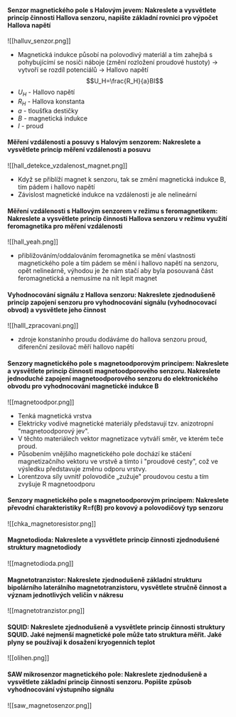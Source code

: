 #### Senzor magnetického pole s Halovým jevem: Nakreslete a vysvětlete princip činnosti Hallova senzoru, napište základní rovnici pro výpočet Hallova napětí
![[halluv_senzor.png]]
- Magnetická indukce působí na polovodivý materiál a tím zahejbá s pohybujícímí se nosiči náboje (změní rozložení proudové hustoty) -> vytvoří se rozdíl potenciálů -> Hallovo napětí
$$U_H=\frac{R_H}{a}BI$$
- $U_H$ - Hallovo napětí
- $R_H$ - Hallova konstanta
- $a$ - tloušťka destičky
- $B$ - magnetická indukce
- $I$ - proud

#### Měření vzdálenosti a posuvy s Halovým senzorem: Nakreslete a vysvětlete princip měření vzdálenosti a posuvu
![[hall_detekce_vzdalenost_magnet.png]]
 - Když se přiblíží magnet k senzoru, tak  se změní magnetická indukce B, tím pádem i hallovo napětí
 - Závislost magnetické indukce na vzdálenosti je ale nelineární
#### Měření vzdálenosti s Hallovým senzorem v režimu s feromagnetikem: Nakreslete a vysvětlete princip činnosti Hallova senzoru v režimu využití feromagnetika pro měření vzdálenosti
![[hall_yeah.png]]
- přibližováním/oddalováním feromagnetika se mění vlastnosti magnetického pole a tím pádem se mění i hallovo napětí na senzoru, opět nelineárně, výhodou je že nám stačí aby byla posouvaná část feromagnetická a nemusíme na nít lepit magnet
#### Vyhodnocování signálu z Hallova senzoru: Nakreslete zjednodušeně princip zapojení senzoru pro vyhodnocování signálu (vyhodnocovací obvod) a vysvětlete jeho činnost
![[halll_zpracovani.png]]
- zdroje konstanínho proudu dodáváme do hallova senzoru proud, diferenční zesilovač měří hallovo napětí 
#### Senzory magnetického pole s magnetoodporovým principem: Nakreslete a vysvětlete princip činnosti magnetoodporového senzoru. Nakreslete jednoduché zapojení magnetoodporového senzoru do elektronického obvodu pro vyhodnocování magnetické indukce B
![[magnetoodpor.png]]
- Tenká magnetická vrstva
- Elektricky vodivé magnetické materiály představují tzv. anizotropní "magnetoodporový jev". 
- V těchto materiálech vektor magnetizace vytváří směr, ve kterém teče proud.
- Působením vnějšího magnetického pole dochází ke stáčení magnetizačního vektoru ve vrstvě a tímto i "proudové cesty", což ve výsledku představuje změnu odporu vrstvy.
- Lorentzova síly uvnitř polovodiče „zužuje" proudovou cestu a tím zvyšuje R magnetoodporu

#### Senzory magnetického pole s magnetoodporovým principem: Nakreslete převodní charakteristiky R=f(B) pro kovový a polovodičový typ senzoru
![[chka_magnetoresistor.png]]
#### Magnetodioda: Nakreslete a vysvětlete princip činnosti zjednodušené struktury magnetodiody
![[magnetodioda.png]]
#### Magnetotranzistor: Nakreslete zjednodušeně základní strukturu bipolárního laterálního magnetotranzistoru, vysvětlete stručně činnost a význam jednotlivých veličin v nákresu
![[magnetotranzistor.png]]

#### SQUID: Nakreslete zjednodušeně a vysvětlete princip činnosti struktury SQUID. Jaké nejmenší magnetické pole může tato struktura měřit. Jaké plyny se používají k dosažení kryogenních teplot
![[olihen.png]]

#### SAW mikrosenzor magnetického pole: Nakreslete zjednodušeně a vysvětlete základní princip činnosti senzoru. Popište způsob vyhodnocování výstupního signálu
![[saw_magnetosenzor.png]]